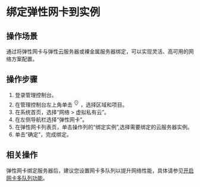 # 绑定弹性网卡到实例<a name="vpc_nic_0003"></a>

## 操作场景<a name="section66699152161428"></a>

通过将弹性网卡与弹性云服务器或裸金属服务器绑定，可以实现灵活、高可用的网络方案配置。

## 操作步骤<a name="section16419124611591"></a>

1.  登录管理控制台。
2.  在管理控制台左上角单击![](figures/icon-region.png)，选择区域和项目。
3.  在系统首页，选择“网络 \> 虚拟私有云”。
4.  在左侧导航栏选择“弹性网卡”。
5.  在弹性网卡列表页，单击操作列的“绑定实例”,选择需要绑定的云服务器实例。
6.  单击“确定”，完成绑定。

## 相关操作<a name="section193861323113515"></a>

弹性网卡绑定服务器后，建议您设置网卡多队列以提升网络性能，具体请参见[开启网卡多队列功能](http://support.huaweicloud.com/usermanual-ecs/zh-cn_topic_0058758453.html)。

